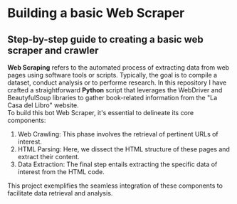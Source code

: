 # Building a basic Web Scraper

## Step-by-step guide to creating a basic web scraper and crawler

<b>Web Scraping</b> refers to the automated process of extracting data from web pages using software tools or scripts. Typically, the goal is to compile a dataset, conduct analysis or to performe research.
In this repository I have crafted a straightforward <b>Python</b> script that leverages the WebDriver and BeautyfulSoup libraries to gather book-related information from the "La Casa del Libro" website. 
</br>
To build this bot Web Scraper, it's essential to delineate its core components:
1. Web Crawling: This phase involves the retrieval of pertinent URLs of interest.
2. HTML Parsing: Here, we dissect the HTML structure of these pages and extract their content.
3. Data Extraction: The final step entails extracting the specific data of interest from the HTML code.

This project exemplifies the seamless integration of these components to facilitate data retrieval and analysis.